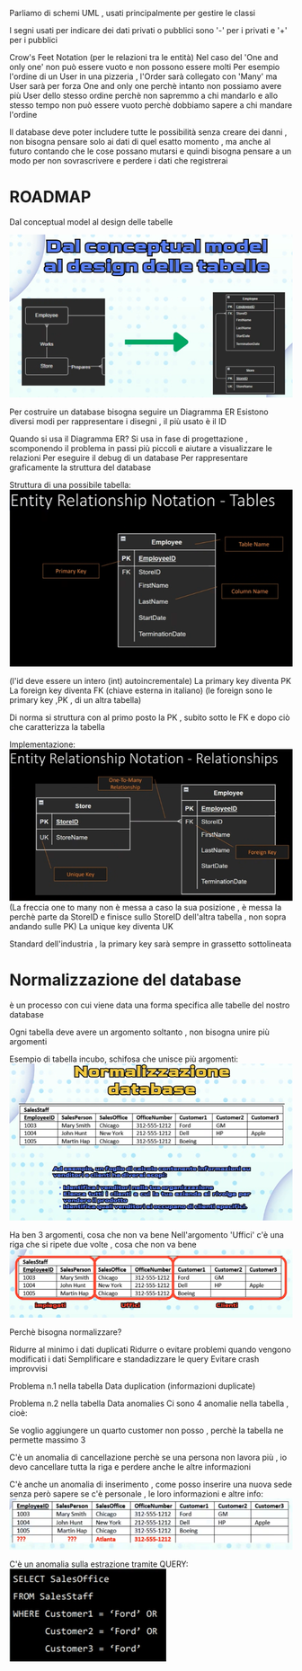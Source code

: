 Parliamo di schemi UML , usati principalmente per gestire le classi

I segni usati per indicare dei dati privati o pubblici sono '-' per i privati e '+' per i pubblici

Crow's Feet Notation (per le relazioni tra le entità)
Nel caso del 'One and only one' non può essere vuoto e non possono essere molti
Per esempio l'ordine di un User in una pizzeria , l'Order sarà collegato con 'Many' ma User sarà per forza One and only one perchè intanto non possiamo
avere più User dello stesso ordine perchè non sapremmo a chi mandarlo e allo stesso tempo non può essere vuoto perchè dobbiamo sapere a chi mandare l'ordine

Il database deve poter includere tutte le possibilità senza creare dei danni , non bisogna pensare solo ai dati di quel esatto momento , ma anche al futuro contando che le cose possano mutarsi e quindi bisogna pensare a un modo per non sovrascrivere e perdere i dati che registrerai 

# ROADMAP
Dal conceptual model al design delle tabelle

![alt text](./Immagini/image.png)

Per costruire un database bisogna seguire un Diagramma ER
Esistono diversi modi per rappresentare i disegni , il più usato è il ID

Quando si usa il Diagramma ER?
Si usa in fase di progettazione , scomponendo il problema in passi più piccoli e aiutare a visualizzare le relazioni
Per eseguire il debug di un database
Per rappresentare graficamente la struttura del database

Struttura di una possibile tabella:
![alt text](./Immagini/image-1.png)

(l'id deve essere un intero (int) autoincrementale)
La primary key diventa PK
La foreign key diventa FK (chiave esterna in italiano) (le foreign sono le primary key ,PK , di un altra tabella)

Di norma si struttura con al primo posto la PK , subito sotto le FK e dopo ciò che caratterizza la tabella

Implementazione:
![alt text](./Immagini/image-2.png)
(La freccia one to many non è messa a caso la sua posizione , è messa la perchè parte da StoreID e finisce sullo StoreID dell'altra tabella , non sopra andando sulle PK)
La unique key diventa UK

Standard dell'industria , la primary key sarà sempre in grassetto sottolineata

# Normalizzazione del database
è un processo con cui viene data una forma specifica alle tabelle del nostro database

Ogni tabella deve avere un argomento soltanto , non bisogna unire più argomenti

Esempio di tabella incubo, schifosa che unisce più argomenti:
![alt text](./Immagini/image-3.png)

Ha ben 3 argomenti, cosa che non va bene
Nell'argomento 'Uffici' c'è una riga che si ripete due volte , cosa che non va bene
![alt text](./Immagini/image-4.png)

Perchè bisogna normalizzare?

Ridurre al minimo i dati duplicati
Ridurre o evitare problemi quando vengono modificati i dati
Semplificare e standadizzare le query
Evitare crash improvvisi

Problema n.1 nella tabella
Data duplication (informazioni duplicate)

Problema n.2 nella tabella
Data anomalies
Ci sono 4 anomalie nella tabella , cioè:

Se voglio aggiungere un quarto customer non posso , perchè la tabella ne permette massimo 3

C'è un anomalia di cancellazione perchè se una persona non lavora più , io devo cancellare tutta la riga e perdere anche le altre informazioni

C'è anche un anomalia di inserimento , come posso inserire una nuova sede senza però sapere se c'è personale , le loro informazioni e altre info:
![alt text](./Immagini/image-5.png)

C'è un anomalia sulla estrazione tramite QUERY:
![alt text](./Immagini/image-6.png)